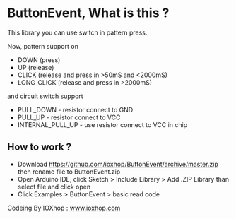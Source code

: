 # ButtonEvent, What is this ?
This library you can use switch in pattern press. 

Now, pattern support on 

 * DOWN (press)
 * UP (release)
 * CLICK (release and press in >50mS and <2000mS)
 * LONG_CLICK (release and press in >2000mS)

and circuit switch support

 * PULL_DOWN - resistor connect to GND
 * PULL_UP - resistor connect to VCC
 * INTERNAL_PULL_UP - use resistor connect to VCC in chip


## How to work ?

 * Download https://github.com/ioxhop/ButtonEvent/archive/master.zip then rename file to ButtonEvent.zip
 * Open Arduino IDE, click Sketch > Include Library > Add .ZIP Library than select file and click open
 * Click Examples > ButtonEvent > basic read code


Codeing By IOXhop : www.ioxhop.com
